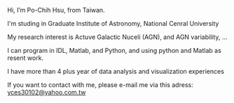 Hi, I’m Po-Chih Hsu, from Taiwan.

I'm studing in Graduate Institute of Astronomy, National Cenral University

My research interest is Actuve Galactic Nuceli (AGN), and AGN variability, ...

I can program in IDL, Matlab, and Python, and using python and Matlab as resent work.

I have more than 4 plus year of data analysis and visualization experiences

If you want to contact with me, please e-mail me via this adress: yces30102@yahoo.com.tw


